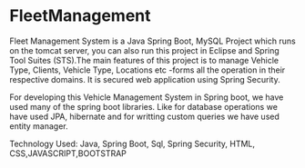 # FleetManagement
Fleet Management System is a Java Spring Boot, MySQL Project which runs on the tomcat server, you can also run this project in
Eclipse and Spring Tool Suites (STS).The main features of this project is to manage Vehicle Type, Clients, Vehicle Type, Locations etc -forms all the operation in their respective domains. It is secured web application using Spring Security.
 
For developing this Vehicle Management System in Spring boot, we have used many of the spring boot libraries. Like for database operations we have used JPA, hibernate and for writting custom queries we have used entity manager.

Technology Used:
Java, Spring Boot, Sql, Spring Security, HTML, CSS,JAVASCRIPT,BOOTSTRAP
